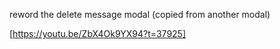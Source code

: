 reword the delete message modal (copied from another modal)

[https://youtu.be/ZbX4Ok9YX94?t=37925]
